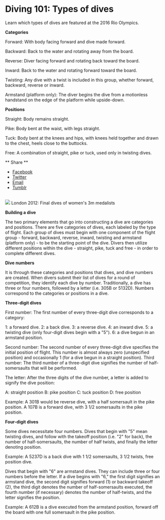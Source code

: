 Diving 101: Types of dives
==========================

Learn which types of dives are featured at the 2016 Rio Olympics.

**Categories**

Forward: With body facing forward and dive made forward.

Backward: Back to the water and rotating away from the board.

Reverse: Diver facing forward and rotating back toward the board.

Inward: Back to the water and rotating forward toward the board.

Twisting: Any dive with a twist is included in this group, whether forward, backward, reverse or inward.

Armstand (platform only): The diver begins the dive from a motionless handstand on the edge of the platform while upside-down.

**Positions**

Straight: Body remains straight.

Pike: Body bent at the waist, with legs straight.

Tuck: Body bent at the knees and hips, with knees held together and drawn to the chest, heels close to the buttocks.

Free: A combination of straight, pike or tuck, used only in twisting dives.

<span class="social-links--title"> ** <span class="social-links--title-text"> Share </span> ** </span>
-   [<span class="icon-facebook" title="Facebook"> </span> <span class="element-invisible"> Facebook </span>](#)
-   [<span class="icon-twitter" title="Twitter"> </span> <span class="element-invisible"> Twitter </span>](#)
-   [<span class="icon-email" title="Email"> </span> <span class="element-invisible"> Email </span>](mailto:?subject=Diving%20101%3A%20Types%20of%20dives&body=http%3A//www.nbcolympics.com/news/diving-101-types-dives)
-   [<span class="icon-tumblr" title="Tumblr"> </span> <span class="element-invisible"> Tumblr </span>](#)

<a href="/video/diving-final-dives-womens-3m-springboard-2012-medalists" class="inline-card--video-link video-popup"><br />
</a>
<img src="/sites/default/files/field_image/09June2016/oly_2012_805dvlt5762_30fps1458144053000_3450k_1280x720_661660227640.jpg" class="inline-card--video-thumb" />
London 2012: Final dives of women's 3m medalists
<span class="click-to-view"> </span>

**Building a dive**

The two primary elements that go into constructing a dive are categories and positions. There are five categories of dives, each labeled by the type of flight. Each group of dives must begin with one component of the flight group - forward, backward, reverse, inward, twisting and armstand (platform only) - to be the starting point of the dive. Divers then utilize different positions within the dive - straight, pike, tuck and free - in order to complete different dives.

**Dive numbers**

It is through these categories and positions that dives, and dive numbers are created. When divers submit their list of dives for a round of competition, they identify each dive by number. Traditionally, a dive has three or four numbers, followed by a letter (i.e. 305B or 5132D). Numbers correspond to the categories or positions in a dive.

**Three-digit dives**

First number: The first number of every three-digit dive corresponds to a category:

1: a forward dive.
2: a back dive.
3: a reverse dive.
4: an inward dive.
5: a twisting dive (only four-digit dives begin with a "5").
6: a dive begun in an armstand position.

Second number: The second number of every three-digit dive specifies the initial position of flight. This number is almost always zero (unspecified position) and occasionally 1 (for a dive begun in a straight position).
Third number: The third number of a three-digit dive signifies the number of half-somersaults that will be performed.

The letter: After the three digits of the dive number, a letter is added to signify the dive position:

A: straight position
B: pike position
C: tuck position
D: free position

Example: A 301B would be reverse dive, with a half somersault in the pike position. A 107B is a forward dive, with 3 1/2 somersaults in the pike position.

**Four-digit dives**

Some dives necessitate four numbers. Dives that begin with "5" mean twisting dives, and follow with the takeoff position (i.e. "2" for back), the number of half-somersaults, the number of half twists, and finally the letter denoting position.

Example: A 5237D is a back dive with 1 1/2 somersaults, 3 1/2 twists, free position dive.

Dives that begin with "6" are armstand dives. They can include three or four numbers before the letter. If a dive begins with "6," the first digit signifies an armstand dive, the second digit signifies forward (1) or backward takeoff (2), the third digit denotes the number of half-somersaults executed, the fourth number (if necessary) denotes the number of half-twists, and the letter signifies the position.

Example: A 612B is a dive executed from the armstand position, forward off the board with one full somersault in the pike position.


